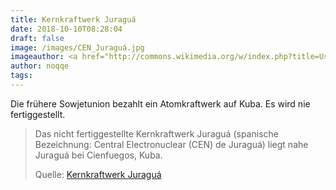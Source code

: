 ```yaml
---
title: Kernkraftwerk Juraguá
date: 2018-10-10T08:28:04
draft: false
image: /images/CEN_Juraguá.jpg
imageauthor: <a href="http://commons.wikimedia.org/w/index.php?title=User:Hvd69&amp;action=edit&amp;redlink=1" class="new" title="User:Hvd69 (page does not exist)">Hvd69</a>
author: noqqe
tags:
---
```


Die frühere Sowjetunion bezahlt ein Atomkraftwerk auf Kuba. Es wird nie
fertiggestellt.

> Das nicht fertiggestellte Kernkraftwerk Juraguá (spanische Bezeichnung:
> Central Electronuclear (CEN) de Juraguá)  liegt nahe Juraguá bei Cienfuegos,
> Kuba.
>
> Quelle: [Kernkraftwerk Juraguá](https://de.wikipedia.org/wiki/Kernkraftwerk_Juragu%C3%A1)
